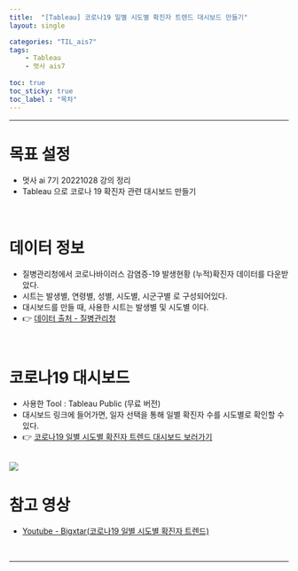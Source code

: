 ```yaml
---
title:  "[Tableau] 코로나19 일별 시도별 확진자 트렌드 대시보드 만들기"
layout: single

categories: "TIL_ais7"
tags: 
    - Tableau
    - 멋사 ais7
    
toc: true
toc_sticky: true
toc_label : "목차"
---
```


***
# 목표 설정
- 멋사 ai 7기 20221028 강의 정리
- Tableau 으로 코로나 19 확진자 관련 대시보드 만들기

<br>

# 데이터 정보
- 질병관리청에서 코로나바이러스 감염증-19 발생현황 (누적)확진자 데이터를 다운받았다.
- 시트는 발생별, 연령별, 성별, 시도별, 시군구별 로 구성되어있다.
- 대시보드를 만들 때, 사용한 시트는 발생별 및 시도별 이다.
- 👉 [데이터 출처 - 질병관리청](https://ncov.kdca.go.kr/)

<br>

# 코로나19 대시보드
- 사용한 Tool : Tableau Public (무료 버전)
- 대시보드 링크에 들어가면, 일자 선택을 통해 일별 확진자 수를 시도별로 확인할 수 있다.
- 👉 [코로나19 일별 시도별 확진자 트렌드 대시보드 보러가기](https://public.tableau.com/app/profile/.57544745/viz/19_16670741687010/19_1?publish=yes)

<br>
<img src="https://ifh.cc/g/42R1oS.jpg">

<br>

# 참고 영상
- [Youtube - Bigxtar(코로나19 일별 시도별 확진자 트렌드)](https://www.youtube.com/watch?v=lqv4UnZggTk)

<br>

***

